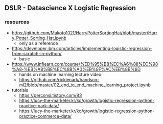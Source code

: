 ## DSLR - Datascience X Logistic Regression

### resources
- https://github.com/Makoto1021/HarryPotterSortingHat/blob/master/Harry_Potter_Sorting_Hat.ipynb
	- only as a reference
- https://developer.ibm.com/articles/implementing-logistic-regression-from-scratch-in-python/
	-	basic
- https://www.inflearn.com/course/%ED%95%B8%EC%A6%88%EC%98%A8-%EB%A8%B8%EC%8B%A0%EB%9F%AC%EB%8B%9D
	- hands on machine learning lecture video
	- https://github.com/rickiepark/handson-ml2/blob/master/02_end_to_end_machine_learning_project.ipynb
- tutorials
	- https://perconsi.tistory.com/83
	- https://lucy-the-marketer.kr/ko/growth/logistic-regression-python-practice-park-data/
	- https://lucy-the-marketer.kr/ko/growth/logistic-regression-python-practice-commerce-data/
